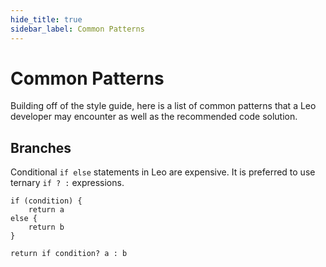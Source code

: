 ```yaml
---
hide_title: true
sidebar_label: Common Patterns
---
```


# Common Patterns

Building off of the style guide, here is a list of common patterns that a Leo developer may encounter
as well as the recommended code solution.

## Branches

Conditional `if else` statements in Leo are expensive. It is preferred to use ternary `if ? :` expressions.

```leo title="Example:"
if (condition) {
    return a
else {
    return b
} 
```

```leo title="Alternative:"
return if condition? a : b
```

